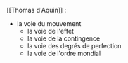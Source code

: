 [[Thomas d'Aquin]] : 
 - la voie du mouvement
    - la voie de l'effet
    - la voie de la contingence
    - la voie des degrés de perfection
    - la voie de l'ordre mondial